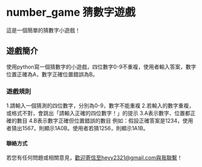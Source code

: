 # number_game 猜數字遊戲

這是一個簡單的猜數字小遊戲！

## 遊戲簡介

使用python寫一個猜數字的小遊戲，四位數字0-9不重複，使用者輸入答案，數字位置正確為A，數字正確位置錯誤為B。

### 遊戲規則

1.請輸入一個猜測的四位數字，分別為0-9，數字不能重複
2.若輸入的數字重複，或格式不對，會跳出「請輸入正確的四位數字！」的提示
3.A表示數字、位置都正確的數目
4.B表示數字正確但位置錯誤的數目
例如：假設正確答案是1234，使用者猜出1567，則顯示1A0B。使用者若猜1256，則顯示1A1B。

#### 聯絡方式

若您有任何問題或相關意見，歡迎寄信至heyy2321@gmail.com與我聯繫！
